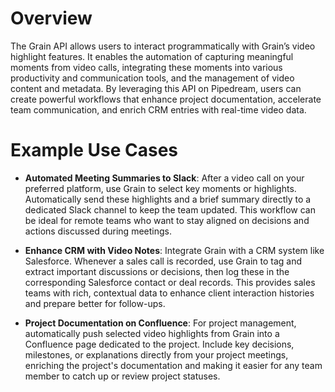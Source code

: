 # Overview

The Grain API allows users to interact programmatically with Grain’s video highlight features. It enables the automation of capturing meaningful moments from video calls, integrating these moments into various productivity and communication tools, and the management of video content and metadata. By leveraging this API on Pipedream, users can create powerful workflows that enhance project documentation, accelerate team communication, and enrich CRM entries with real-time video data.

# Example Use Cases

- **Automated Meeting Summaries to Slack**: After a video call on your preferred platform, use Grain to select key moments or highlights. Automatically send these highlights and a brief summary directly to a dedicated Slack channel to keep the team updated. This workflow can be ideal for remote teams who want to stay aligned on decisions and actions discussed during meetings.

- **Enhance CRM with Video Notes**: Integrate Grain with a CRM system like Salesforce. Whenever a sales call is recorded, use Grain to tag and extract important discussions or decisions, then log these in the corresponding Salesforce contact or deal records. This provides sales teams with rich, contextual data to enhance client interaction histories and prepare better for follow-ups.

- **Project Documentation on Confluence**: For project management, automatically push selected video highlights from Grain into a Confluence page dedicated to the project. Include key decisions, milestones, or explanations directly from your project meetings, enriching the project's documentation and making it easier for any team member to catch up or review project statuses.
